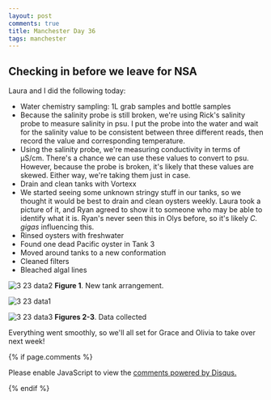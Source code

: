 ```yaml
---
layout: post
comments: true
title: Manchester Day 36
tags: manchester
---
```


## Checking in before we leave for NSA

Laura and I did the following today:

- Water chemistry sampling: 1L grab samples and bottle samples
 - Because the salinity probe is still broken, we're using Rick's salinity probe to measure salinity in psu. I put the probe into the water and wait for the salinity value to be consistent between three different reads, then record the value and corresponding temperature.
 - Using the salinity probe, we're measuring conductivity in terms of µS/cm. There's a chance we can use these values to convert to psu. However, because the probe is broken, it's likely that these values are skewed. Either way, we're taking them just in case.
- Drain and clean tanks with Vortexx
 - We started seeing some unknown stringy stuff in our tanks, so we thought it would be best to drain and clean oysters weekly. Laura took a picture of it, and Ryan agreed to show it to someone who may be able to identify what it is. Ryan's never seen this in Olys before, so it's likely *C. gigas* influencing this.
- Rinsed oysters with freshwater
 - Found one dead Pacific oyster in Tank 3
- Moved around tanks to a new conformation
- Cleaned filters
- Bleached algal lines

![3 23 data2](https://cloud.githubusercontent.com/assets/22335838/24776473/cc2b55b6-1ad5-11e7-880e-70b05c666e8f.JPG)
**Figure 1**. New tank arrangement.

![3 23 data1](https://cloud.githubusercontent.com/assets/22335838/24776475/cc3a6ede-1ad5-11e7-92ca-06bcf37130af.JPG)

![3 23 data3](https://cloud.githubusercontent.com/assets/22335838/24776474/cc2f5756-1ad5-11e7-843c-87374d8fa660.JPG)
**Figures 2-3**. Data collected

Everything went smoothly, so we'll all set for Grace and Olivia to take over next week!

{% if page.comments %}

<div id="disqus_thread"></div>
<script>

/**
*  RECOMMENDED CONFIGURATION VARIABLES: EDIT AND UNCOMMENT THE SECTION BELOW TO INSERT DYNAMIC VALUES FROM YOUR PLATFORM OR CMS.
*  LEARN WHY DEFINING THESE VARIABLES IS IMPORTANT: https://disqus.com/admin/universalcode/#configuration-variables*/
/*
var disqus_config = function () {
this.page.url = PAGE_URL;  // Replace PAGE_URL with your page's canonical URL variable
this.page.identifier = PAGE_IDENTIFIER; // Replace PAGE_IDENTIFIER with your page's unique identifier variable
};
*/
(function() { // DON'T EDIT BELOW THIS LINE
var d = document, s = d.createElement('script');
s.src = 'https://the-responsible-grad-student.disqus.com/embed.js';
s.setAttribute('data-timestamp', +new Date());
(d.head || d.body).appendChild(s);
})();
</script>
<noscript>Please enable JavaScript to view the <a href="https://disqus.com/?ref_noscript">comments powered by Disqus.</a></noscript>

{% endif %}

<script id="dsq-count-scr" src="//the-responsible-grad-student.disqus.com/count.js" async></script>
